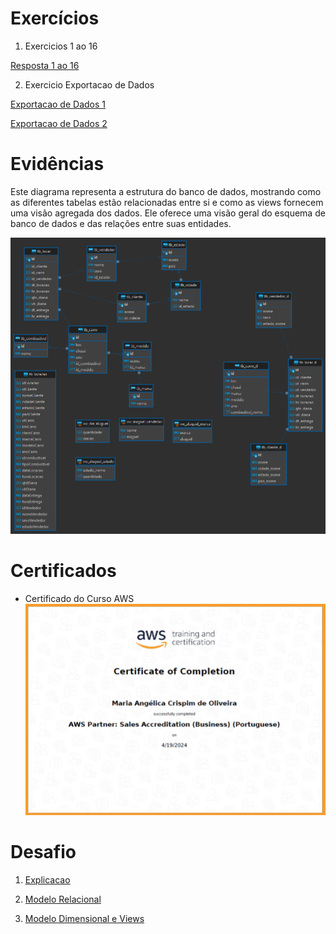 # Exercícios


1. Exercicios 1 ao 16

[Resposta 1 ao 16](Sprint_2\exercicios\Exercicios_Sprint_2.txt)


2. Exercicio Exportacao de Dados

[Exportacao de Dados 1](Sprint_2\exercicios\exportacao_1.csv) 

[Exportacao de Dados 2](Sprint_2\exercicios\exportacao_2.csv)




# Evidências


Este diagrama representa a estrutura do banco de dados, mostrando como as diferentes tabelas estão relacionadas entre si e como as views fornecem uma visão agregada dos dados. Ele oferece uma visão geral do esquema de banco de dados e das relações entre suas entidades.


![Diagrama](Sprint_2\evidencias\diagrama_sprint2.png)



# Certificados


- Certificado do Curso AWS
![Curso AWS](Sprint_2\certificados\aws_certificado.png)



# Desafio
1. [Explicacao](Sprint_2\Desafio\explicacao_desafio\explicacao.txt)


2. [Modelo Relacional](Sprint_2\Desafio\RelacionalScript.sql)

3. [Modelo Dimensional e Views](Sprint_2\Desafio\DimensionalScript.sql)


